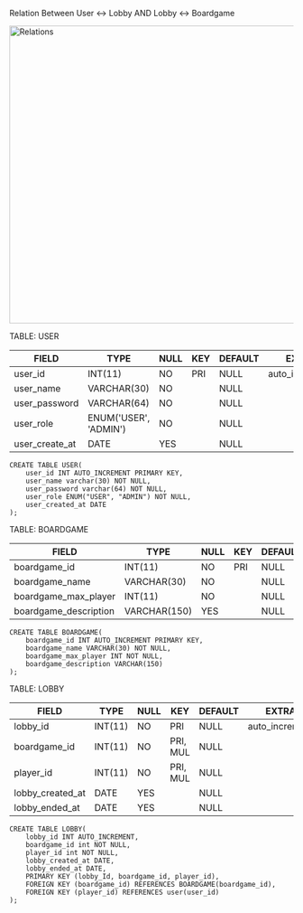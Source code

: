 Relation Between User <-> Lobby AND Lobby <-> Boardgame

<img width="527" alt="Relations" src="https://github.com/user-attachments/assets/d3be853a-3995-4197-bedd-99d314bc4c76">


TABLE: USER

| FIELD  | TYPE | NULL | KEY  | DEFAULT | EXTRA |
| ------------- | ------------- | ------------- | ------------- | ------------- | ------------- |
| user_id | INT(11)  | NO  | PRI  | NULL | auto_increment  |
| user_name  | VARCHAR(30)  | NO  | | NULL | |
| user_password  | VARCHAR(64)  | NO  | | NULL |  |
| user_role  | ENUM('USER', 'ADMIN')  | NO  | | NULL |  |
| user_create_at  | DATE  | YES  |  | NULL | |

```mySQL
CREATE TABLE USER(
	user_id INT AUTO_INCREMENT PRIMARY KEY,
	user_name varchar(30) NOT NULL,
	user_password varchar(64) NOT NULL,
	user_role ENUM("USER", "ADMIN") NOT NULL,
	user_created_at DATE
);
```

TABLE: BOARDGAME

| FIELD  | TYPE | NULL | KEY  | DEFAULT | EXTRA |
| ------------- | ------------- | ------------- | ------------- | ------------- | ------------- |
| boardgame_id | INT(11)  | NO  | PRI  | NULL | auto_increment  |
| boardgame_name  | VARCHAR(30)  | NO  | | NULL | |
| boardgame_max_player  | INT(11)  | NO  | | NULL |  |
| boardgame_description  | VARCHAR(150) | YES  | | NULL |  |

```MySQL
CREATE TABLE BOARDGAME(
	boardgame_id INT AUTO_INCREMENT PRIMARY KEY,
	boardgame_name VARCHAR(30) NOT NULL,
	boardgame_max_player INT NOT NULL,
	boardgame_description VARCHAR(150)
);
```

TABLE: LOBBY

| FIELD  | TYPE | NULL | KEY  | DEFAULT | EXTRA |
| ------------- | ------------- | ------------- | ------------- | ------------- | ------------- |
| lobby_id	 | INT(11)  | NO  | PRI  | NULL | auto_increment  |
| boardgame_id  | INT(11)  | NO  | PRI, MUL | NULL | |
| player_id  | INT(11)  | NO  | PRI, MUL | NULL |  |
| lobby_created_at  | DATE | YES  | | NULL |  |
| lobby_ended_at  | DATE | YES  | | NULL |  |

```MySQL
CREATE TABLE LOBBY(
	lobby_id INT AUTO_INCREMENT,
	boardgame_id int NOT NULL,
	player_id int NOT NULL,
	lobby_created_at DATE,
	lobby_ended_at DATE,
	PRIMARY KEY (lobby_Id, boardgame_id, player_id),
	FOREIGN KEY (boardgame_id) REFERENCES BOARDGAME(boardgame_id),
	FOREIGN KEY (player_id) REFERENCES user(user_id)
);
```
